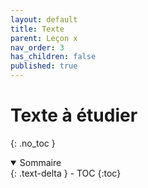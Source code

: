 ```yaml
---
layout: default
title: Texte
parent: Leçon x
nav_order: 3
has_children: false
published: true
---
```

# Texte à étudier 
{: .no_toc }

<details open markdown="block">
  <summary>
    Sommaire
  </summary>
  {: .text-delta }
- TOC
{:toc}
</details>

## 




